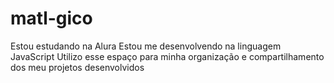 # matl-gico
Estou estudando na Alura Estou me desenvolvendo na linguagem JavaScript Utilizo esse espaço para minha organização e compartilhamento dos meu projetos desenvolvidos
